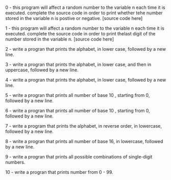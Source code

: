0 - this program will affect a random number to the variable n each time it is executed. complete the source code in order to print whether tehe number stored in the variable n is postive or negative. [source code here]

1 - this program will affect a random number to the variable n each time it is executed. complete the source code in order to print thelast digit of the number stored in the variable n. [source code here]

2 - write a progran that prints the alphabet, in lower case, followed by a new line.

3 - write a progran that prints the alphabet, in lower case, and then in uppercase, followed by a new line.

4 - write a progran that prints the alphabet, in lower case, followed by a new line.

5 - write a progran that prints all number of base 10 , starting from 0, followed by a new line.

6 - write a progran that prints all number of base 10 , starting from 0, followed by a new line.

7 - write a program that prints the alphabet, in reverse order, in lowercase, followed by a new line.

8 - write a progran that prints all number of base 16, in lowercase, followed by a new line.

9 - write a progran that prints all possible combinations of single-digit numbers. 

10 - write a progran that prints number from 0 - 99.  
